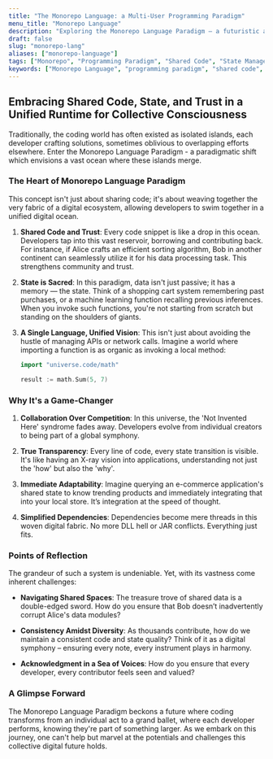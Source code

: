 ```yaml
---
title: "The Monorepo Language: a Multi-User Programming Paradigm"
menu_title: "Monorepo Language"
description: "Exploring the Monorepo Language Paradigm — a futuristic arena where code isn’t just written but is collaboratively shared, run, and evolved, emphasizing that data is as integral as code."
draft: false
slug: "monorepo-lang"
aliases: ["monorepo-language"]
tags: ["Monorepo", "Programming Paradigm", "Shared Code", "State Management", "Trust", "Collaboration"]
keywords: ["Monorepo Language", "programming paradigm", "shared code", "multi-user coding", "collaborative programming", "unified runtime", "code trust", "shared state", "Monorepo benefits", "coding evolution", "open-source collaboration", "transparent development", "single language", "integrated dependencies", "collective coding", "next-gen software development", "Monorepo challenges", "future of coding"]
---
```


## Embracing Shared Code, State, and Trust in a Unified Runtime for Collective Consciousness

Traditionally, the coding world has often existed as isolated islands, each developer crafting solutions, sometimes oblivious to overlapping efforts elsewhere. Enter the Monorepo Language Paradigm - a paradigmatic shift which envisions a vast ocean where these islands merge.

### The Heart of Monorepo Language Paradigm

This concept isn't just about sharing code; it's about weaving together the very fabric of a digital ecosystem, allowing developers to swim together in a unified digital ocean.

1. **Shared Code and Trust**: Every code snippet is like a drop in this ocean. Developers tap into this vast reservoir, borrowing and contributing back. For instance, if Alice crafts an efficient sorting algorithm, Bob in another continent can seamlessly utilize it for his data processing task. This strengthens community and trust.

2. **State is Sacred**: In this paradigm, data isn't just passive; it has a memory — the state. Think of a shopping cart system remembering past purchases, or a machine learning function recalling previous inferences. When you invoke such functions, you're not starting from scratch but standing on the shoulders of giants.

3. **A Single Language, Unified Vision**: This isn't just about avoiding the hustle of managing APIs or network calls. Imagine a world where importing a function is as organic as invoking a local method:
   ```go
   import "universe.code/math"

   result := math.Sum(5, 7)
   ```

### Why It's a Game-Changer

1. **Collaboration Over Competition**: In this universe, the 'Not Invented Here' syndrome fades away. Developers evolve from individual creators to being part of a global symphony.

2. **True Transparency**: Every line of code, every state transition is visible. It's like having an X-ray vision into applications, understanding not just the 'how' but also the 'why'.

3. **Immediate Adaptability**: Imagine querying an e-commerce application's shared state to know trending products and immediately integrating that into your local store. It’s integration at the speed of thought.

4. **Simplified Dependencies**: Dependencies become mere threads in this woven digital fabric. No more DLL hell or JAR conflicts. Everything just fits.

### Points of Reflection

The grandeur of such a system is undeniable. Yet, with its vastness come inherent challenges:

- **Navigating Shared Spaces**: The treasure trove of shared data is a double-edged sword. How do you ensure that Bob doesn’t inadvertently corrupt Alice's data modules?

- **Consistency Amidst Diversity**: As thousands contribute, how do we maintain a consistent code and state quality? Think of it as a digital symphony – ensuring every note, every instrument plays in harmony.

- **Acknowledgment in a Sea of Voices**: How do you ensure that every developer, every contributor feels seen and valued?

### A Glimpse Forward

The Monorepo Language Paradigm beckons a future where coding transforms from an individual act to a grand ballet, where each developer performs, knowing they're part of something larger. As we embark on this journey, one can't help but marvel at the potentials and challenges this collective digital future holds.
